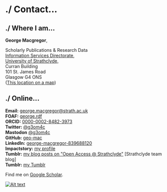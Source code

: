 # ./ Contact...

./ Where I am...
-------------

**George Macgregor**,

Scholarly Publications & Research Data  
[Information Services Directorate](https://www.strath.ac.uk/is/),  
[University of Strathclyde,](https://www.strath.ac.uk/)  
Curran Building  
101 St. James Road  
Glasgow G4 ONS  
([This location on a map](https://goo.gl/maps/MFe2MhuDTwP2))

./ Online...
---------

**Email:** [george.macgregor@strath.ac.uk](mailto:george.macgregor@strath.ac.uk)  
**FOAF:** [george.rdf](george.rdf)  
**ORCID:** [0000-0002-8482-3973](http://orcid.org/0000-0002-8482-3973)  
**Twitter:** [@g3om4c](https://twitter.com/g3om4c)  
**Mastodon** [@g3om4c](https://mastodon.social/@g3om4c)  
**GitHub:** [geo-mac](https://github.com/geo-mac)  
**LinkedIn:** [george-macgregor-839688120](https://uk.linkedin.com/in/george-macgregor-839688120)  
**Impactstory:** [my profile](https://impactstory.org/u/0000-0002-8482-3973)  
**Tumblr:** [my blog posts on "Open Access @ Strathclyde"](https://strathoa.tumblr.com/search/George+Macgregor) \[Strathclyde team blog\]  
**Tumblr:** [my Tumblr](https://g3om4c.tumblr.com/)  

Find me on [Google Scholar](https://scholar.google.co.uk/citations?user=nDfa5GMAAAAJ).

[![Alt text](https://geo-mac.github.io/images/foaf8015.gif)](https://geo-mac.github.io/george.rdf)
